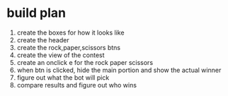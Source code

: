 # build plan

1. create the boxes for how it looks like
2. create the header 
3. create the rock,paper,scissors btns
4. create the view of the contest
5. create an onclick e for the rock paper scissors
6. when btn is clicked, hide the main portion and show the actual winner 
7. figure out what the bot will pick
8. compare results and figure out who wins
